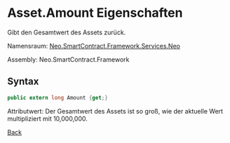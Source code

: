 # Asset.Amount Eigenschaften

Gibt den Gesamtwert des Assets zurück.

Namensraum: [Neo.SmartContract.Framework.Services.Neo](../../neo.md)

Assembly: Neo.SmartContract.Framework

## Syntax

```c#
public extern long Amount {get;}
```

Attributwert: Der Gesamtwert des Assets ist so groß, wie der aktuelle Wert multipliziert mit 10,000,000.



[Back](../Asset.md)
